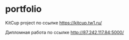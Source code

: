 # portfolio

KitCup project по ссылке https://kitcup.tw1.ru/

Дипломная работа по ссылке http://87.242.117.84:5000/
